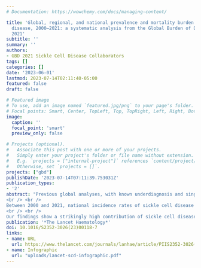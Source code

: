 ```yaml
---
# Documentation: https://wowchemy.com/docs/managing-content/

title: 'Global, regional, and national prevalence and mortality burden of sickle cell
  disease, 2000–2021: a systematic analysis from the Global Burden of Disease Study
  2021'
subtitle: ''
summary: ''
authors:
- GBD 2021 Sickle Cell Disease Collaborators
tags: []
categories: []
date: '2023-06-01'
lastmod: 2023-07-14T02:11:40-05:00
featured: false
draft: false

# Featured image
# To use, add an image named `featured.jpg/png` to your page's folder.
# Focal points: Smart, Center, TopLeft, Top, TopRight, Left, Right, BottomLeft, Bottom, BottomRight.
image:
  caption: ''
  focal_point: 'smart'
  preview_only: false

# Projects (optional).
#   Associate this post with one or more of your projects.
#   Simply enter your project's folder or file name without extension.
#   E.g. `projects = ["internal-project"]` references `content/project/deep-learning/index.md`.
#   Otherwise, set `projects = []`.
projects: ["gbd"]
publishDate: '2023-07-14T07:11:39.753031Z'
publication_types:
- '2'
abstract: "Previous global analyses, with known underdiagnosis and single cause per death attribution systems, provide only a small insight into the suspected high population health effect of sickle cell disease. Completed as part of the Global Burden of Diseases, Injuries, and Risk Factors Study (GBD) 2021, this study delivers a comprehensive global assessment of prevalence of sickle cell disease and mortality burden by age and sex for 204 countries and territories from 2000 to 2021. <br /> <br /> We estimated cause-specific sickle cell disease mortality using standardised GBD approaches, in which each death is assigned to a single underlying cause, to estimate mortality rates from the International Classification of Diseases (ICD)-coded vital registration, surveillance, and verbal autopsy data. In parallel, our goal was to estimate a more accurate account of sickle cell disease health burden using four types of epidemiological data on sickle cell disease: birth incidence, age-specific prevalence, with-condition mortality (total deaths), and excess mortality (excess deaths). Systematic reviews, supplemented with ICD-coded hospital discharge and insurance claims data, informed this modelling approach. We employed DisMod-MR 2.1 to triangulate between these measures—borrowing strength from predictive covariates and across age, time, and geography—and generated internally consistent estimates of incidence, prevalence, and mortality for three distinct genotypes of sickle cell disease: homozygous sickle cell disease and severe sickle cell β-thalassaemia, sickle-haemoglobin C disease, and mild sickle cell β-thalassaemia. Summing the three models yielded final estimates of incidence at birth, prevalence by age and sex, and total sickle cell disease mortality, the latter of which was compared directly against cause-specific mortality estimates to evaluate differences in mortality burden assessment and implications for the Sustainable Development Goals (SDGs).
<br /> <br />
Between 2000 and 2021, national incidence rates of sickle cell disease were relatively stable, but total births of babies with sickle cell disease increased globally by 13·7% (95% uncertainty interval 11·1–16·5), to 515 000 (425 000–614 000), primarily due to population growth in the Caribbean and western and central sub-Saharan Africa. The number of people living with sickle cell disease globally increased by 41·4% (38·3–44·9), from 5·46 million (4·62–6·45) in 2000 to 7·74 million (6·51–9·2) in 2021. We estimated 34 400 (25 000–45 200) cause-specific all-age deaths globally in 2021, but total sickle cell disease mortality burden was nearly 11-times higher at 376 000 (303 000–467 000). In children younger than 5 years, there were 81 100 (58 800–108 000) deaths, ranking total sickle cell disease mortality as 12th (compared to 40th for cause-specific sickle cell disease mortality) across all causes estimated by the GBD in 2021.
<br /> <br />
Our findings show a strikingly high contribution of sickle cell disease to all-cause mortality that is not apparent when each death is assigned to only a single cause. Sickle cell disease mortality burden is highest in children, especially in countries with the greatest under-5 mortality rates. Without comprehensive strategies to address morbidity and mortality associated with sickle cell disease, attainment of SDG 3.1, 3.2, and 3.4 is uncertain. Widespread data gaps and correspondingly high uncertainty in the estimates highlight the urgent need for routine and sustained surveillance efforts, further research to assess the contribution of conditions associated with sickle cell disease, and widespread deployment of evidence-based prevention and treatment for those with sickle cell disease."
publication: '*The Lancet Haematology*'
doi: 10.1016/S2352-3026(23)00118-7
links:
- name: URL
  url: https://www.thelancet.com/journals/lanhae/article/PIIS2352-3026(23)00118-7/fulltext
- name: Infographic
  url: "uploads/lancet-scd-infographic.pdf"
---
```


